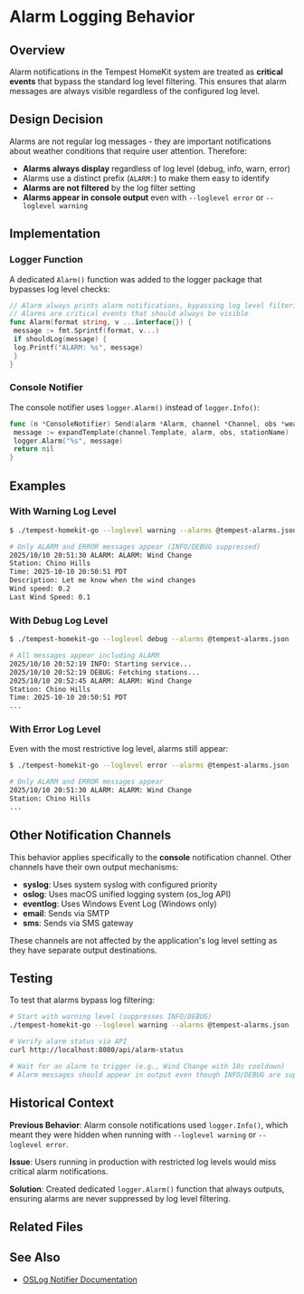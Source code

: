 # Alarm Logging Behavior

## Overview

Alarm notifications in the Tempest HomeKit system are treated as **critical events** that bypass the standard log level filtering. This ensures that alarm messages are always visible regardless of the configured log level.

## Design Decision

Alarms are not regular log messages - they are important notifications about weather conditions that require user attention. Therefore:

- **Alarms always display** regardless of log level (debug, info, warn, error)
- Alarms use a distinct prefix (`ALARM:`) to make them easy to identify
- **Alarms are not filtered** by the log filter setting
- **Alarms appear in console output** even with `--loglevel error` or `--loglevel warning`

## Implementation

### Logger Function

A dedicated `Alarm()` function was added to the logger package that bypasses log level checks:

```go
// Alarm always prints alarm notifications, bypassing log level filtering
// Alarms are critical events that should always be visible
func Alarm(format string, v ...interface{}) {
 message := fmt.Sprintf(format, v...)
 if shouldLog(message) {
 log.Printf("ALARM: %s", message)
 }
}
```

### Console Notifier

The console notifier uses `logger.Alarm()` instead of `logger.Info()`:

```go
func (n *ConsoleNotifier) Send(alarm *Alarm, channel *Channel, obs *weather.Observation, stationName string) error {
 message := expandTemplate(channel.Template, alarm, obs, stationName)
 logger.Alarm("%s", message)
 return nil
}
```

## Examples

### With Warning Log Level

```bash
$ ./tempest-homekit-go --loglevel warning --alarms @tempest-alarms.json

# Only ALARM and ERROR messages appear (INFO/DEBUG suppressed)
2025/10/10 20:51:30 ALARM: ALARM: Wind Change
Station: Chino Hills
Time: 2025-10-10 20:50:51 PDT
Description: Let me know when the wind changes
Wind speed: 0.2
Last Wind Speed: 0.1
```

### With Debug Log Level

```bash
$ ./tempest-homekit-go --loglevel debug --alarms @tempest-alarms.json

# All messages appear including ALARM
2025/10/10 20:52:19 INFO: Starting service...
2025/10/10 20:52:19 DEBUG: Fetching stations...
2025/10/10 20:52:45 ALARM: ALARM: Wind Change
Station: Chino Hills
Time: 2025-10-10 20:50:51 PDT
...
```

### With Error Log Level

Even with the most restrictive log level, alarms still appear:

```bash
$ ./tempest-homekit-go --loglevel error --alarms @tempest-alarms.json

# Only ALARM and ERROR messages appear
2025/10/10 20:51:30 ALARM: ALARM: Wind Change
Station: Chino Hills
...
```

## Other Notification Channels

This behavior applies specifically to the **console** notification channel. Other channels have their own output mechanisms:

- **syslog**: Uses system syslog with configured priority
- **oslog**: Uses macOS unified logging system (os_log API)
- **eventlog**: Uses Windows Event Log (Windows only)
- **email**: Sends via SMTP
- **sms**: Sends via SMS gateway

These channels are not affected by the application's log level setting as they have separate output destinations.

## Testing

To test that alarms bypass log filtering:

```bash
# Start with warning level (suppresses INFO/DEBUG)
./tempest-homekit-go --loglevel warning --alarms @tempest-alarms.json

# Verify alarm status via API
curl http://localhost:8080/api/alarm-status

# Wait for an alarm to trigger (e.g., Wind Change with 10s cooldown)
# Alarm messages should appear in output even though INFO/DEBUG are suppressed
```

## Historical Context

**Previous Behavior**: Alarm console notifications used `logger.Info()`, which meant they were hidden when running with `--loglevel warning` or `--loglevel error`.

**Issue**: Users running in production with restricted log levels would miss critical alarm notifications.

**Solution**: Created dedicated `logger.Alarm()` function that always outputs, ensuring alarms are never suppressed by log level filtering.

## Related Files


## See Also
- [OSLog Notifier Documentation](../../../docs/development/OSLOG_NOTIFIER.md)
